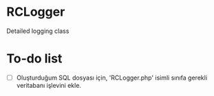 # RCLogger
Detailed logging class

# To-do list
- [ ] Oluşturduğum SQL dosyası için, 'RCLogger.php' isimli sınıfa gerekli veritabanı işlevini ekle.
